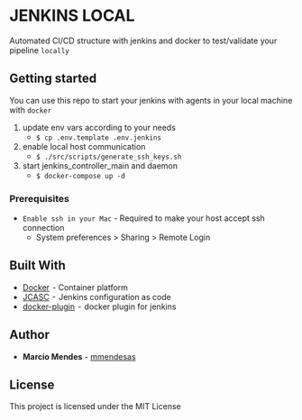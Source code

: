 # JENKINS LOCAL

Automated CI/CD structure with jenkins and docker to test/validate your pipeline `locally`

## Getting started

You can use this repo to start your jenkins with agents in your local machine with `docker`

1. update env vars according to your needs
   - `$ cp .env.template .env.jenkins`
2. enable local host communication
   - `$ ./src/scripts/generate_ssh_keys.sh`
3. start jenkins_controller_main and daemon
   - `$ docker-compose up -d`

### Prerequisites

- `Enable ssh in your Mac` - Required to make your host accept ssh connection
  - System preferences > Sharing > Remote Login

## Built With

- [Docker](https://www.docker.com/)  - Container platform
- [JCASC](https://www.jenkins.io/projects/jcasc/)  -  Jenkins configuration as code
- [docker-plugin](https://plugins.jenkins.io/docker-plugin/)  -  docker plugin for jenkins

## Author

- **Marcio Mendes** - [mmendesas](https://github.com/mmendesas)

## License

This project is licensed under the MIT License
